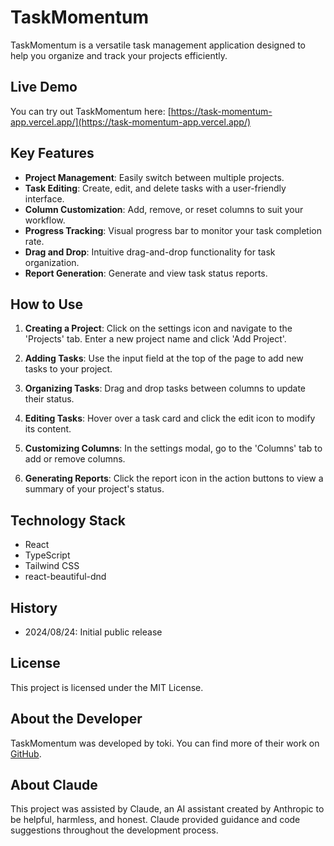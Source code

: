 # TaskMomentum

TaskMomentum is a versatile task management application designed to help you organize and track your projects efficiently.

## Live Demo

You can try out TaskMomentum here: [https://task-momentum-app.vercel.app/](https://task-momentum-app.vercel.app/)

## Key Features

- **Project Management**: Easily switch between multiple projects.
- **Task Editing**: Create, edit, and delete tasks with a user-friendly interface.
- **Column Customization**: Add, remove, or reset columns to suit your workflow.
- **Progress Tracking**: Visual progress bar to monitor your task completion rate.
- **Drag and Drop**: Intuitive drag-and-drop functionality for task organization.
- **Report Generation**: Generate and view task status reports.

## How to Use

1. **Creating a Project**: Click on the settings icon and navigate to the 'Projects' tab. Enter a new project name and click 'Add Project'.

2. **Adding Tasks**: Use the input field at the top of the page to add new tasks to your project.

3. **Organizing Tasks**: Drag and drop tasks between columns to update their status.

4. **Editing Tasks**: Hover over a task card and click the edit icon to modify its content.

5. **Customizing Columns**: In the settings modal, go to the 'Columns' tab to add or remove columns.

6. **Generating Reports**: Click the report icon in the action buttons to view a summary of your project's status.

## Technology Stack

- React
- TypeScript
- Tailwind CSS
- react-beautiful-dnd

## History

- 2024/08/24: Initial public release

## License

This project is licensed under the MIT License.

## About the Developer

TaskMomentum was developed by toki. You can find more of their work on [GitHub](https://github.com/230327tokiex).

## About Claude

This project was assisted by Claude, an AI assistant created by Anthropic to be helpful, harmless, and honest. Claude provided guidance and code suggestions throughout the development process.